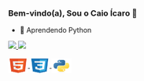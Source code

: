### Bem-vindo(a), Sou o Caio Ícaro  👋

- 🌱 Aprendendo Python

<div>
<a href="https://github.com/CaioIcaro10">
  <img height="180em" src="https://github-readme-stats.vercel.app/api?username=caioicaro10&show_icons=true&theme=dracula&include_all_commits=true&count_private=true"/>
  <img height="180em" src="https://github-readme-stats.vercel.app/api/top-langs/?username=caioicaro10&layout=compact&langs_count=7&theme=dark"/>
</div>
<div style="display: inline_block"><br>
<img align="center" alt="Rafa-HTML" height="30" width="40" src="https://raw.githubusercontent.com/devicons/devicon/master/icons/html5/html5-original.svg">
<img align="center" alt="Rafa-CSS" height="30" width="40" src="https://raw.githubusercontent.com/devicons/devicon/master/icons/css3/css3-original.svg">
<img align="center" alt="Rafa-Python" height="30" width="40" src="https://raw.githubusercontent.com/devicons/devicon/master/icons/python/python-original.svg">
</div>

